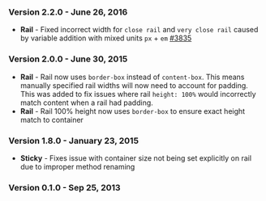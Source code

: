 ### Version 2.2.0 - June 26, 2016

- **Rail** - Fixed incorrect width for `close rail` and `very close rail` caused by variable addition with mixed units `px` + `em` [#3835](https://github.com/Semantic-Org/Semantic-UI/issues/3835)

### Version 2.0.0 - June 30, 2015

- **Rail** - Rail now uses `border-box` instead of `content-box`. This means manually specified rail widths will now need to account for padding. This was added to fix issues where rail `height: 100%` would incorrectly match content when a rail had padding.
- **Rail** - Rail 100% height now uses `border-box` to ensure exact height match to container

### Version 1.8.0 - January 23, 2015

- **Sticky** - Fixes issue with container size not being set explicitly on rail due to improper method renaming

### Version 0.1.0 - Sep 25, 2013
